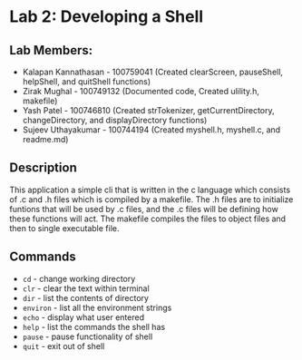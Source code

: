 # Lab 2: Developing a Shell

## Lab Members:
- Kalapan Kannathasan - 100759041 (Created clearScreen, pauseShell, helpShell, and quitShell functions)
- Zirak Mughal - 100749132 (Documented code, Created ulility.h, makefile)
- Yash Patel - 100746810 (Created strTokenizer, getCurrentDirectory, changeDirectory, and displayDirectory functions)
- Sujeev Uthayakumar - 100744194 (Created myshell.h, myshell.c, and readme.md)

## Description
This application a simple cli that is written in the c language which consists of .c and .h files which is compiled by a makefile. The .h files are to initialize funtions that will be used by .c files, and the .c files will be defining how these functions will act. The makefile compiles the files to object files and then to single executable file.

## Commands
- `cd` - change working directory
- `clr` - clear the text within terminal
- `dir` - list the contents of directory
- `environ` - list all the environment strings
- `echo` - display what user entered
- `help` - list the commands the shell has
- `pause` - pause functionality of shell
- `quit` - exit out of shell